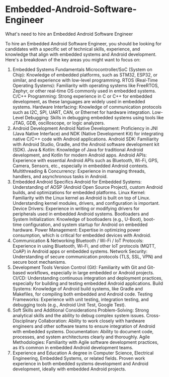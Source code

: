 # Embedded-Android-Software-Engineer
What's need to hire an Embedded Android Software Engineer 

To hire an Embedded Android Software Engineer, you should be looking for candidates with a specific set of technical skills, experience, and knowledge that align with embedded systems and Android development. Here's a breakdown of the key areas you might want to focus on:

1. Embedded Systems Fundamentals
Microcontroller/SoC (System on Chip): Knowledge of embedded platforms, such as STM32, ESP32, or similar, and experience with low-level programming.
RTOS (Real-Time Operating Systems): Familiarity with operating systems like FreeRTOS, Zephyr, or other real-time OS commonly used in embedded systems.
C/C++ Programming: Strong experience in C or C++ for embedded development, as these languages are widely used in embedded systems.
Hardware Interfacing: Knowledge of communication protocols such as I2C, SPI, UART, CAN, or Ethernet for hardware integration.
Low-Level Debugging: Skills in debugging embedded systems using tools like JTAG, GDB, oscilloscope, or logic analyzers.
2. Android Development
Android Native Development: Proficiency in JNI (Java Native Interface) and NDK (Native Development Kit) for integrating native C/C++ code with Android applications.
Android SDK: Familiarity with Android Studio, Gradle, and the Android software development kit (SDK).
Java & Kotlin: Knowledge of Java for traditional Android development, and Kotlin for modern Android apps.
Android APIs: Experience with essential Android APIs such as Bluetooth, Wi-Fi, GPS, Camera, Sensors, etc., especially in embedded Android contexts.
Multithreading & Concurrency: Experience in managing threads, handlers, and asynchronous tasks in Android.
3. Embedded Android Specifics
Android for Embedded Systems: Understanding of AOSP (Android Open Source Project), custom Android builds, and optimizations for embedded platforms.
Linux Kernel: Familiarity with the Linux kernel as Android is built on top of Linux. Understanding kernel modules, drivers, and configuration is important.
Device Drivers: Experience in writing or modifying drivers for peripherals used in embedded Android systems.
Bootloaders and System Initialization: Knowledge of bootloaders (e.g., U-Boot), boot-time configuration, and system startup for Android on embedded hardware.
Power Management: Expertise in optimizing power consumption, which is critical for embedded devices with Android.
4. Communication & Networking
Bluetooth / Wi-Fi / IoT Protocols: Experience in using Bluetooth, Wi-Fi, and other IoT protocols (MQTT, CoAP) in Android apps or embedded systems.
Network Security: Understanding of secure communication protocols (TLS, SSL, VPN) and secure boot mechanisms.
5. Development Tools
Version Control (Git): Familiarity with Git and Git-based workflows, especially in large embedded or Android projects.
CI/CD: Understanding continuous integration and deployment practices, especially for building and testing embedded Android applications.
Build Systems: Knowledge of Android build systems, like Gradle and Makefiles, for compiling both embedded and Android code.
Testing Frameworks: Experience with unit testing, integration testing, and debugging tools (e.g., Android Unit Test, Google Test).
6. Soft Skills and Additional Considerations
Problem-Solving: Strong analytical skills and the ability to debug complex system issues.
Cross-Disciplinary Collaboration: Ability to work closely with hardware engineers and other software teams to ensure integration of Android with embedded systems.
Documentation: Ability to document code, processes, and system architectures clearly and thoroughly.
Agile Methodologies: Familiarity with Agile software development practices, as it’s common in embedded Android development teams.
7. Experience and Education
A degree in Computer Science, Electrical Engineering, Embedded Systems, or related fields.
Proven work experience in both embedded systems development and Android development, ideally with embedded Android projects.
